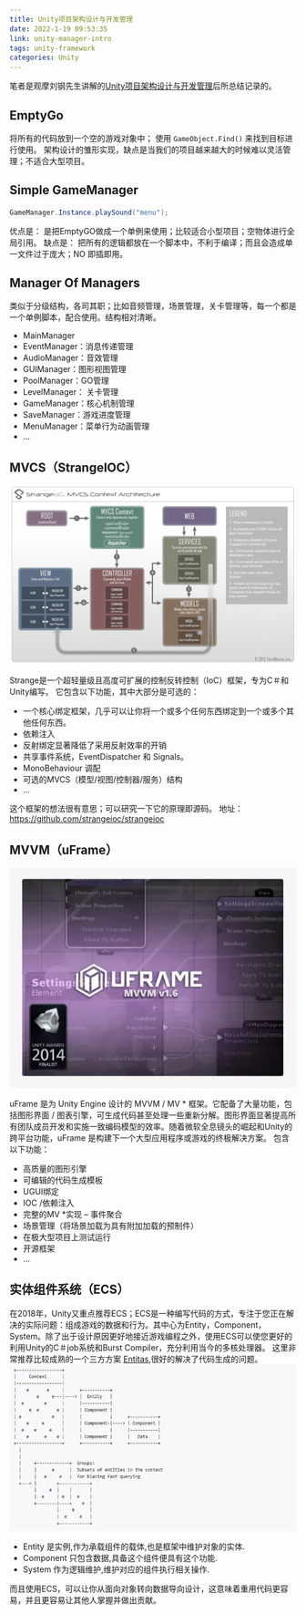 ```yaml
---
title: Unity项目架构设计与开发管理
date: 2022-1-19 09:53:35
link: unity-manager-intro
tags: unity-framework
categories: Unity
---
```


笔者是观摩刘钢先生讲解的[Unity项目架构设计与开发管理](https://v.qq.com/x/page/d016340mkcu.html)后所总结记录的。

## EmptyGo
将所有的代码放到一个空的游戏对象中；
使用 `GameObject.Find()` 来找到目标进行使用。
架构设计的雏形实现，缺点是当我们的项目越来越大的时候难以灵活管理；不适合大型项目。

## Simple GameManager

```csharp
GameManager.Instance.playSound("menu");
```

优点是： 是把EmptyGO做成一个单例来使用；比较适合小型项目；空物体进行全局引用。 缺点是： 把所有的逻辑都放在一个脚本中，不利于编译；而且会造成单一文件过于庞大；NO 即插即用。

## Manager Of Managers
类似于分级结构，各司其职；比如音频管理，场景管理，关卡管理等，每一个都是一个单例脚本，配合使用。结构相对清晰。

* MainManager
* EventManager：消息传递管理
* AudioManager：音效管理
* GUIManager：图形视图管理
* PoolManager：GO管理
* LevelManager： 关卡管理
* GameManager：核心机制管理
* SaveManager：游戏进度管理
* MenuManager：菜单行为动画管理
* …

## MVCS（StrangeIOC）

![Unity3D-StrongeIOC框架结构图](/images/202305/strangeioc-framework.webp)  

Strange是一个超轻量级且高度可扩展的控制反转控制（IoC）框架，专为C＃和Unity编写。 它包含以下功能，其中大部分是可选的：

* 一个核心绑定框架，几乎可以让你将一个或多个任何东西绑定到一个或多个其他任何东西。
* 依赖注入
* 反射绑定显著降低了采用反射效率的开销
* 共享事件系统，EventDispatcher 和 Signals。
* MonoBehaviour 调配
* 可选的MVCS（模型/视图/控制器/服务）结构
* …

这个框架的想法很有意思；可以研究一下它的原理即源码。 地址：https://github.com/strangeioc/strangeioc

## MVVM（uFrame）

![Unity3D-uFrame框架结构](/images/202305/uframe.webp)  

uFrame 是为 Unity Engine 设计的 MVVM / MV * 框架。它配备了大量功能，包括图形界面 / 图表引擎，可生成代码甚至处理一些重新分解。图形界面显著提高所有团队成员开发和实施一致编码模型的效率。随着微软全息镜头的崛起和Unity的跨平台功能，uFrame 是构建下一个大型应用程序或游戏的终极解决方案。 包含以下功能：

* 高质量的图形引擎
* 可编辑的代码生成模板
* UGUI绑定
* IOC /依赖注入
* 完整的MV *实现 – 事件聚合
* 场景管理（将场景加载为具有附加加载的预制件）
* 在极大型项目上测试运行
* 开源框架
* …

## 实体组件系统（ECS）

在2018年，Unity又重点推荐ECS；ECS是一种编写代码的方式，专注于您正在解决的实际问题：组成游戏的数据和行为。其中心为Entity，Component，System。除了出于设计原因更好地接近游戏编程之外，使用ECS可以使您更好的利用Unity的C＃job系统和Burst Compiler，充分利用当今的多核处理器。
这里非常推荐比较成熟的一个三方方案 [Entitas](https://github.com/strangeioc/strangeioc),很好的解决了代码生成的问题。
![entitas 结构图](/images/202305/entitas-framework.webp)

* Entity 是实例,作为承载组件的载体,也是框架中维护对象的实体.
* Component 只包含数据,具备这个组件便具有这个功能.
* System 作为逻辑维护,维护对应的组件执行相关操作.
  
而且使用ECS，可以让你从面向对象转向数据导向设计，这意味着重用代码更容易，并且更容易让其他人掌握并做出贡献。
